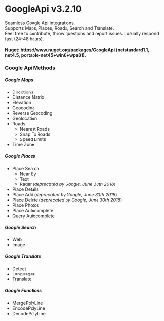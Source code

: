 # GoogleApi v3.2.10
Seamless Google Api integrations.<br /> 
Supports Maps, Places, Roads, Search and Translate.<br />
Feel free to contribute, throw questions and report issues. I usually respond fast (24-48 hours).<br />

#### Nuget: https://www.nuget.org/packages/GoogleApi (netstandard1.1, net4.5, portable-net45+win8+wpa81).

### Google Api Methods
##### Google Maps
  * Directions
  * Distance Matrix
  * Elevation
  * Geocoding
  * Reverse Geocoding
  * Geolocation
  * Roads
    * Nearest Roads
    * Snap To Roads
    * Speed Limits
  * Time Zone

##### Google Places
  * Place Search
    * Near By
    * Text
    * Radar (*deprecated by Google, June 30th 2018*)
  * Place Details
  * Place Add (*deprecated by Google, June 30th 2018*)
  * Place Delete (*deprecated by Google, June 30th 2018*)
  * Place Photos
  * Place Autocomplete
  * Query Autocomplete

##### Google Search
  * Web
  * Image

##### Google Translate
  * Detect
  * Languages
  * Translate

##### Google Functions
  * MergePolyLine
  * EncodePolyLine
  * DecodePolyLine
